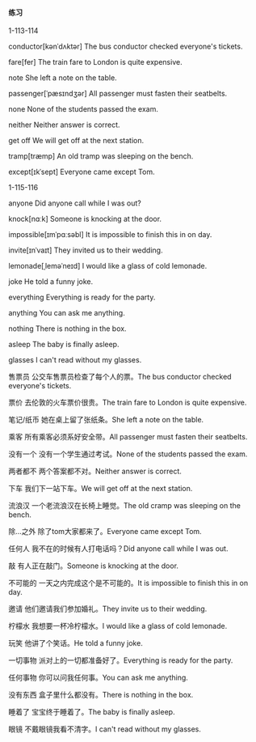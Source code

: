 #### 练习

1-113-114

conductor[kənˈdʌktər]	The bus conductor checked everyone's tickets.

fare[fer]	The train fare to London is quite expensive.

note	She left a note on the table.

passenger[ˈpæsɪndʒər]	All passenger must fasten their seatbelts.

none	None of the students passed the exam.

neither	Neither answer is correct.

get off	We will get off at the next station.

tramp[træmp]	An old tramp was sleeping on the bench.

except[ɪkˈsept]	Everyone came except Tom.

1-115-116

anyone	Did anyone call while I was out?

knock[nɑːk]	Someone is knocking at the door.

impossible[ɪmˈpɑːsəbl]	It is impossible to finish this in on day.

invite[ɪnˈvaɪt]	They invited us to their wedding.

lemonade[ˌleməˈneɪd]	I would like a glass of cold lemonade.

joke	He told a funny joke.

everything	Everything is ready for the party.

anything	You can ask me anything.

nothing	There is nothing in the box.

asleep	The baby is finally asleep.

glasses	I can't read without my glasses.





售票员	公交车售票员检查了每个人的票。The bus conductor checked everyone's tickets.

票价	去伦敦的火车票价很贵。The train fare to London is quite expensive.

笔记/纸币	她在桌上留了张纸条。She left a note on the table.

乘客	所有乘客必须系好安全带。All passenger must fasten their seatbelts.

没有一个	没有一个学生通过考试。None of the students passed the exam.

两者都不	两个答案都不对。Neither answer is correct.

下车	我们下一站下车。We will get off at the next station.

流浪汉	一个老流浪汉在长椅上睡觉。The old cramp was sleeping on the bench.

除...之外	除了tom大家都来了。Everyone came except Tom.



任何人	我不在的时候有人打电话吗？Did anyone call while I was out.

敲	有人正在敲门。Someone is knocking at the door.

不可能的	一天之内完成这个是不可能的。It is impossible to finish this in on day.

邀请	他们邀请我们参加婚礼。They invite us to their wedding.

柠檬水	我想要一杯冷柠檬水。I would like a glass of cold lemonade.

玩笑	他讲了个笑话。He told a funny joke.

一切事物	派对上的一切都准备好了。Everything is ready for the party.

任何事物	你可以问我任何事。You can ask me anything.

没有东西	盒子里什么都没有。There is nothing in the box.

睡着了	宝宝终于睡着了。The baby is finally asleep.

眼镜	不戴眼镜我看不清字。I can't read without my glasses.